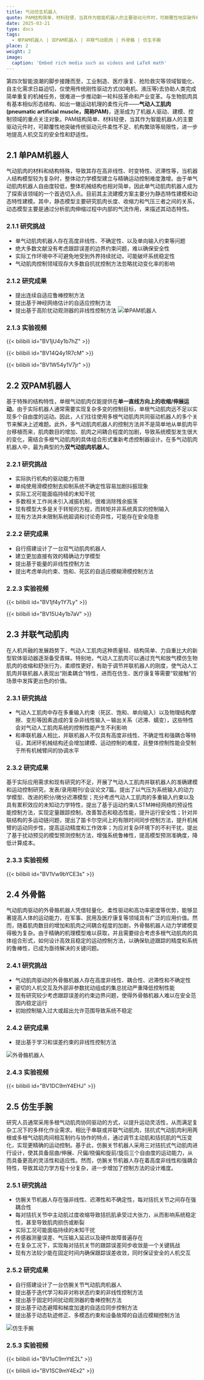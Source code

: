 ```yaml
---
title: 气动仿生机器人
quote: PAM结构简单、材料轻便，当其作为智能机器人的主要驱动元件时，可颠覆性地突破传统驱动元件柔性不足、机构繁琐等局限性，进一步地提高人机交互的安全性和舒适性.
date: 2025-03-21
type: docs
tags:
  - 单PAM机器人 | 双PAM机器人 | 并联气动肌肉 | 外骨骼 | 仿生手腕
place: 2
weight: 2
image:
  caption: 'Embed rich media such as videos and LaTeX math'
---
```

<!--more-->

第四次智能浪潮的脚步接踵而至，工业制造、医疗康复、抢险救灾等领域智能化、自主化需求日益迫切，仅使用传统刚性驱动方式(如电机、液压等)去协助人类完成简单重复的机械任务，很难进一步推动新一轮科技革命和产业变革。与生物肌肉具有基本相似形态结构、如出一辙运动机理的柔性元件——**气动人工肌肉(pneumatic artificial muscle，简称PAM)**，逐渐成为了机器人驱动、建模、控制领域的重点关注对象。PAM结构简单、材料轻便，当其作为智能机器人的主要驱动元件时，可颠覆性地突破传统驱动元件柔性不足、机构繁琐等局限性，进一步地提高人机交互的安全性和舒适性。

## 2.1 单PAM机器人
气动肌肉的材料和结构特殊，导致其存在高非线性、时变特性、迟滞性等，当机器人结构模型较为复杂时，整体动力学模型建立与精确运动控制难度激增。由于单气动肌肉机器人自由度较低，整体机械结构也相对简单，因此单气动肌肉机器人成为了探索该领域的一个首选切入点。目前其主流建模方案主要分为静态特性建模和动态特性建模。其中，静态模型主要研究肌肉长度、收缩力和气压三者之间的关系，动态模型主要是通过分析肌肉伸缩过程中内部的气流作用，来描述其动态特性。
### 2.1.1 研究挑战
- 单气动肌肉机器人存在高度非线性、不确定性、以及单向输入约束等问题
- 绝大多数文献没有考虑跟踪误差的边界约束问题，难以确保安全性
- 实际工作环境中不可避免地受到外界持续扰动，可能破坏系统稳定性
- 气动肌肉控制领域现存大多数自抗扰控制方法忽略扰动变化率的影响

### 2.1.2 研究成果

- 提出连续自适应鲁棒控制方法
- 提出基于神经网络估计的自适应控制方法
- 提出基于高阶扰动观测器的非线性控制方法
![单PAM机器人](单PAM机器人.jpg)

### 2.1.3 实验视频

{{< bilibili id="BV1jU4y1b7hZ" >}}

{{< bilibili id="BV14Q4y1R7cM" >}}

{{< bilibili id="BV1W54y1V7jr" >}}

## 2.2 双PAM机器人

基于特殊的结构特性，单根气动肌肉仅能提供在**单一直线方向上的收缩/伸展运动**。由于实际机器人通常需要实现复杂多变的控制目标，单根气动肌肉远不足以实现多个自由度的运动。因此，人们往往使用多根气动肌肉共同驱动机器人的多个关节来解决上述难题。此外，多气动肌肉机器人的控制方法并不是简单地从单肌肉平台移植而来，肌肉数目的增加、肌肉之间耦合程度的加剧，导致系统模型发生很大的变化，需结合多根气动肌肉的具体组合形式重新考虑控制器设计。在多气动肌肉机器人中，最为典型的为**双气动肌肉机器人**。

### 2.2.1 研究挑战

- 实际执行机构的驱动能力有限
- 单纯使用滑模控制去抑制系统不确定性容易加剧抖振现象
- 实际工况可能面临持续的未知干扰
- 多数相关工作尚未引入减振机制，很难消除残余振荡
- 现有模型大多是关于转矩的方程，而转矩并非系统真实的控制输入
- 现有方法并未限制系统超调和讨论奇异性，可能存在安全隐患

### 2.2.2 研究成果

- 自行搭建设计了一台双气动肌肉机器人
- 建立更加直接有效的精确动力学模型
- 提出基于能量的非线性控制方法
- 提出考虑单向约束、饱和、死区的自适应模糊滑模控制方法

### 2.2.3 实验视频
{{< bilibili id="BV1jf4y1Y7Ly" >}}

{{< bilibili id="BV15U4y1b7aV" >}}

## 2.3 并联气动肌肉

在人机共融的发展趋势下，气动人工肌肉这种质量轻、结构简单、力自重比大的新型软体驱动器逐渐备受青睐。特别地，气动人工肌肉可以通过充气和放气模仿生物肌肉的收缩和舒张行为，柔顺性更好，有助于调节并联机器人的刚度，使气动人工肌肉并联机器人表现出“刚柔耦合”特性，进而在仿生、医疗康复等需要“软接触”的场景中发挥更出色的价值。

### 2.3.1 研究挑战

- 气动人工肌肉中存在多重输入约束（死区、饱和、单向输入）以及物理结构摩擦、变形等因素造成的复杂非线性输入－输出关系（迟滞、蠕变），这些特性会对气动人工肌肉系统的控制性能产生不利影响
- 和串联机器人相比，并联机器人不仅具有高度非线性、不确定性和强耦合等特征，其闭环机械结构还会增加建模、运动控制的难度，且整体控制性能会受制于所有机械臂间的协调水平

### 2.3.2 研究成果

基于实际应用需求和现有研究的不足，开展了气动人工肌肉并联机器人的准确建模和运动控制研究，发表/录用期刊/会议论文7篇。提出了以气压为系统输入的动力学模型、改进的积分/微分迟滞模型；充分考虑气动人工肌肉的多重输入约束以及具有累积效应的未知动力学特性，提出了基于运动约束/LSTM神经网络的预设性能控制方法，实现定量跟踪控制，改善暂态和稳态性能，提升运行安全性；针对并联结构的多运动链问题，提出了笛卡尔空间上的有限时间同步控制方法，提升机械臂的运动同步性，提高运动精度和工作效率；为应对复杂环境下的不利干扰，提出了基于扰动预见的模型预测控制方法，增强系统鲁棒性，提高模型预测准确度，降低计算成本。

### 2.3.3 实验视频

{{< bilibili id="BV1Vw9bYCE3s" >}}

## 2.4 外骨骼

气动肌肉驱动的外骨骼机器人凭借轻量化、柔性驱动和高功率密度等优势，能够显著提高人体的运动能力，在军事、民用及医疗康复等领域具有广泛的应用价值。然而，随着肌肉数目的增加和肌肉之间耦合程度的加剧，外骨骼机器人动力学建模变得极为复杂。由于精确的机理模型难以获取，并且需要综合考虑多根气动肌肉的具体组合形式，如何设计高效且稳定的运动控制方法，以确保轨迹跟踪的精度和系统的鲁棒性，已成为亟待解决的关键问题。

### 2.4.1 研究挑战

- 气动肌肉驱动的外骨骼机器人存在高度非线性、耦合性、迟滞性和不确定性
- 密切的人机交互及外部非参数扰动组成的集总扰动严重降低控制性能
- 现有研究较少考虑跟踪误差的约束边界问题，使得外骨骼机器人难以在安全范围内稳定运行
- 初始控制输入过大或超出允许范围导致系统不稳定

### 2.4.2 研究成果

- 提出基于学习和误差约束的非线性控制方法

![外骨骼机器人](外骨骼机器人.jpg)

### 2.4.3 实验视频

{{< bilibili id="BV1DC9mY4EHJ" >}}

## 2.5 仿生手腕

研究人员通常采用多根气动肌肉协同驱动的方式，以提升运动灵活性，从而满足复杂工况下的多样化作业需求。相比于串联或并联气动肌肉，拮抗式气动肌肉利用两根或多根气动肌肉间相互制约与协作的特点，通过调节主动肌和拮抗肌的气压变化，实现更精确的运动控制。基于此，仿腕关节机器人采用三对拮抗式气动肌肉进行设计，使其具备屈曲/伸展、尺偏/桡偏和旋前/旋后三个自由度的运动能力，从而具备更高的灵活性和适应性。然而，仿腕关节机器人存在着高度非线性和强耦合特性，导致其动力学方程十分复杂，进一步增加了控制方法的设计难度。

### 2.5.1 研究挑战

- 仿腕关节机器人存在强非线性、迟滞性和不确定性，每对拮抗关节之间存在强耦合性
- 每对拮抗关节中主动肌过度收缩导致拮抗肌承受过大张力，从而影响系统稳定性，甚至导致肌肉损伤或断裂
- 实际工况可能面临持续的未知干扰
- 传感器测量误差、气压输入延迟以及硬件故障普遍存在
- 在复杂工况下，实现每对拮抗关节的跟踪误差同步收敛是一个关键挑战
- 现有方法较少能在固定时间内确保跟踪误差收敛，同时保证安全的人机交互

### 2.5.2 研究成果

- 自行搭建设计了一台仿腕关节气动肌肉机器人
- 提出基于迭代学习和非对称状态约束的非线性控制方法
- 提出基于固定时间扰动观测器的鲁棒控制方法
- 提出基于动态避障和梯度加速的自适应同步控制方法
- 提出基于动态轨迹修正、多模态约束和设备故障的自适应模糊控制方法

![仿生手腕](仿生手腕.jpg)

### 2.5.3 实验视频

{{< bilibili id="BV1uC9mYtE2L" >}}

{{< bilibili id="BV1SC9mY4Ex2" >}}
